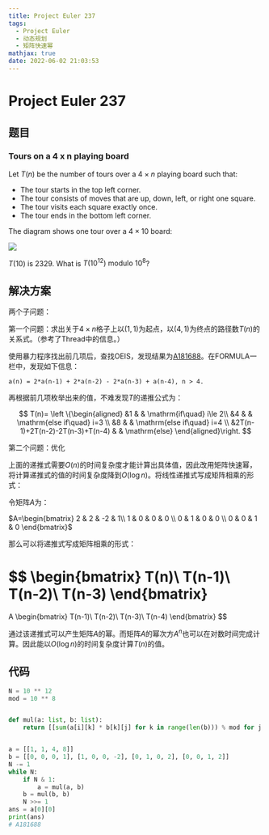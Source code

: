 ```yaml
---
title: Project Euler 237
tags:
  - Project Euler
  - 动态规划
  - 矩阵快速幂
mathjax: true
date: 2022-06-02 21:03:53
---
```


<escape><!-- more --></escape>

# Project Euler 237

## 题目

### Tours on a 4 x n playing board

Let $T(n)$ be the number of tours over a $4 \times n$ playing board such that:

- The tour starts in the top left corner.
- The tour consists of moves that are up, down, left, or right one square.
- The tour visits each square exactly once.
- The tour ends in the bottom left corner.

The diagram shows one tour over a $4 \times 10$ board:

![](../images/p237.gif)

$T(10)$ is $2329$. What is $T(10^{12}) \text{ modulo } 10^8$?

## 解决方案

两个子问题：

第一个问题：求出关于$4\times n$格子上以$(1,1)$为起点，以$(4,1)$为终点的路径数$T(n)$的关系式。（参考了Thread中的信息。）

使用暴力程序找出前几项后，查找OEIS，发现结果为[A181688](https://oeis.org/A181688)。在FORMULA一栏中，发现如下信息：

```
a(n) = 2*a(n-1) + 2*a(n-2) - 2*a(n-3) + a(n-4), n > 4.
```

再根据前几项枚举出来的值，不难发现$T$的递推公式为：

$$
T(n)=
\left \{\begin{aligned}
  &1  & & \mathrm{if\quad} i\le 2\\
  &4 & & \mathrm{else if\quad} i=3 \\
  &8 & & \mathrm{else if\quad} i=4 \\
  &2T(n-1)+2T(n-2)-2T(n-3)+T(n-4) & & \mathrm{else}
\end{aligned}\right.
$$

第二个问题：优化

上面的递推式需要$O(n)$的时间复杂度才能计算出具体值，因此改用矩阵快速幂，将计算递推式的值的时间复杂度降到$O(\log n)$。将线性递推式写成矩阵相乘的形式：

令矩阵$A$为：

$A=\begin{bmatrix}
2 & 2 & -2 & 1\\
1 & 0 & 0 & 0 \\
0 & 1 & 0 & 0 \\
0 & 0 & 1 & 0
\end{bmatrix}$

那么可以将递推式写成矩阵相乘的形式：

$$
\begin{bmatrix}
T(n)\\
T(n-1)\\
T(n-2)\\
T(n-3)
\end{bmatrix}
=
A
\begin{bmatrix}
T(n-1)\\
T(n-2)\\
T(n-3)\\
T(n-4)
\end{bmatrix}
$$

通过该递推式可以产生矩阵$A$的幂。而矩阵$A$的幂次方$A^n$也可以在对数时间完成计算。因此能以$O(\log n)$的时间复杂度计算$T(n)$的值。

## 代码

```py
N = 10 ** 12
mod = 10 ** 8


def mul(a: list, b: list):
    return [[sum(a[i][k] * b[k][j] for k in range(len(b))) % mod for j in range(len(b[0]))] for i in range(len(a))]


a = [[1, 1, 4, 8]]
b = [[0, 0, 0, 1], [1, 0, 0, -2], [0, 1, 0, 2], [0, 0, 1, 2]]
N -= 1
while N:
    if N & 1:
        a = mul(a, b)
    b = mul(b, b)
    N >>= 1
ans = a[0][0]
print(ans)
# A181688

```
